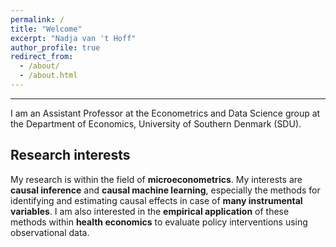 ```yaml
---
permalink: /
title: "Welcome"
excerpt: "Nadja van 't Hoff"
author_profile: true
redirect_from: 
  - /about/
  - /about.html
---
```



------
I am an Assistant Professor at the Econometrics and Data Science group at the Department of Economics, University of Southern Denmark (SDU).  



Research interests
------
My research is within the field of **microeconometrics**. My interests are **causal inference** and **causal machine learning**, especially the methods for identifying and estimating causal effects in case of **many instrumental variables**. I am also interested in the **empirical application** of these methods within **health economics** to evaluate policy interventions using observational data.


<!---
![Test image](images/mstile-150x150.png)
-->
